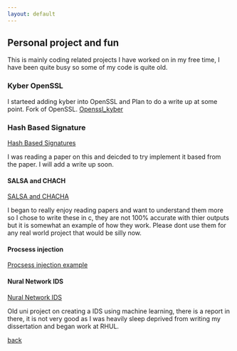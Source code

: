 ```yaml
---
layout: default
---
```


## Personal project and fun 


This is mainly coding related projects I have worked on in my free time, I have been quite busy so some of my code is quite old.  


### Kyber OpenSSL

I starteed adding kyber into OpenSSL and Plan to do a write up at some point. Fork of OpenSSL. 
[Openssl_kyber](https://github.com/HBLocker/openssl-1)





### Hash Based Signature
[Hash Based Signatures](https://github.com/HBLocker/Hash-Based-Signatures)

I was reading a paper on this and deicded to try implement it based from the paper. I will add a write up soon. 


#### SALSA and CHACH 
[SALSA and CHACHA](https://github.com/HBLocker/Salsa-ChaCha)


I began to really enjoy reading papers and want to understand them more so I chose to write these in c, they are not 100% accurate with thier outputs but it is somewhat an example of how they work. Please dont use them for any real world project that would be silly now. 



#### Procsess injection
 [Procsess injection example](https://github.com/HBLocker/procsss-Injection/blob/master/README.md)


#### Nural Network IDS

 [Nural Network IDS](https://github.com/HBLocker/NuralNetwork-Network-traffic)
 
 Old uni project on creating a IDS using machine learning, there is a report in there, it is not very good as I was heavily sleep deprived from writing my dissertation and began work at RHUL. 


[back](./)



